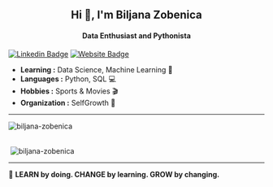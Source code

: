 <h2 align="center"> Hi 👋, I'm Biljana Zobenica </h2>
<h4 align="center">Data Enthusiast and Pythonista</h4>

[![Linkedin Badge](https://img.shields.io/badge/-Biljana_Zobenica-blue?style=flat-square&logo=Linkedin&logoColor=white&link=https://www.linkedin.com/in/biljana-data-enthusiast//)](https://www.linkedin.com/in/biljana-data-enthusiast/) [![Website Badge](https://img.shields.io/badge/Biljana_Zobenica-FA243C?style=flat-square&logo=Github&logoColor=white)](https://biljana-zobenica.github.io/)

-  **Learning :** Data Science, Machine Learning :space_invader: 
-  **Languages :** Python, SQL :computer:
-  **Hobbies :** Sports & Movies :clapper:
-  **Organization :** SelfGrowth :green_apple:
---------------------------------------------------------------------------------------------------------------------------------------------------------------------------------

<p><img align="left" src="https://github-readme-stats.vercel.app/api/top-langs?username=biljana-zobenica&show_icons=true&locale=en&layout=compact" alt="biljana-zobenica" /></p>
<br><br>
<p>&nbsp;<img align="center" src="https://github-readme-stats.vercel.app/api?username=biljana-zobenica&show_icons=true&locale=en" alt="biljana-zobenica" /></p>

---------------------------------------------------------------------------------------------------------------------------------------------------------------------------------

🚀 **LEARN by doing. CHANGE by learning. GROW by changing.**
